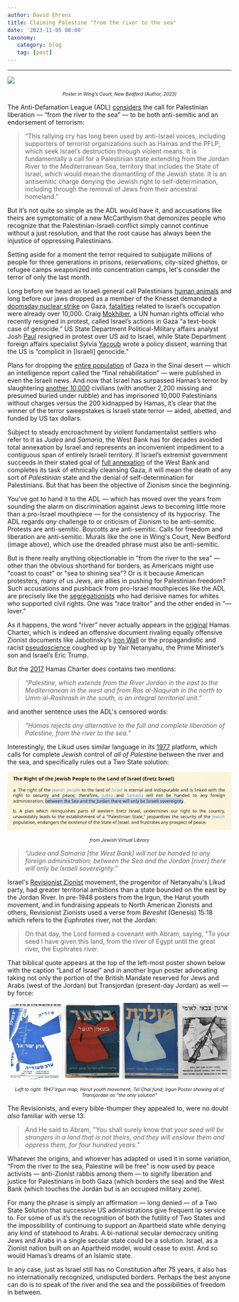 ```yaml
---
author: David Ehrens
title: Claiming Palestine "from the river to the sea"
date: '2023-11-05 08:00'
taxonomy:
   category: blog
   tag: [post]
---
```

---
 
![](liberation.jpg)
<p style="font-size:75%; font-style:italic; text-align:center;">Poster in Wing’s Court, New Bedford (Author, 2023)</p>

The Anti-Defamation League (ADL) [considers](https://www.adl.org/resources/backgrounder/allegation-river-sea-palestine-will-be-free) the call for Palestinian liberation — “from the river to the sea” — to be both anti-semitic and an endorsement of terrorism:

> “This rallying cry has long been used by anti-Israel voices, including  supporters of terrorist organizations such as Hamas and the PFLP, which  seek Israel’s destruction through violent means. It is fundamentally a  call for a Palestinian state extending from the Jordan River to the  Mediterranean Sea, territory that includes the State of Israel, which  would mean the dismantling of the Jewish state. It is an antisemitic  charge denying the Jewish right to self-determination, including through the removal of Jews from their ancestral homeland.”

But it’s not quite so simple as the ADL would have it, and accusations like theirs are symptomatic of a new McCarthyism that demonizes people who  recognize that the Palestinian-Israeli conflict simply cannot continue  without a just resolution, and that the root cause has always been the  injustice of oppressing Palestinians.

Setting aside for a moment  the terror required to subjugate millions of people for three  generations in prisons, reservations, city-sized ghettos, or refugee  camps weaponized into concentration camps, let's consider the terror of  only the last month.

Long before we heard an Israeli general call Palestinians [human animals](https://www.huffpost.com/entry/israel-defense-minister-human-animals-gaza-palestine_n_6524220ae4b09f4b8d412e0a) and long before our jaws dropped as a member of the Knesset demanded a [doomsday nuclear strike](https://www.msn.com/en-us/news/world/israeli-official-calls-for-doomsday-nuclear-strike-on-gaza-that-will-shake-middle-east/ar-AA1i2PfS) on Gaza, [fatalities](https://statistics.btselem.org/en/all-fatalities/by-date-of-incident?section=overall&tab=overview) related to Israel’s occupation were already over 10,000. Craig [Mokhiber](https://www.documentcloud.org/documents/24103463-craig-mokhiber-resignation-letter), a UN human rights official who recently resigned in protest, called  Israel’s actions in Gaza “a text-book case of genocide.” US State  Department Political-Military affairs analyst Josh [Paul](https://www.cnn.com/2023/10/19/politics/state-department-official-resigns-israel-gaza/index.html) resigned in protest over US aid to Israel, while State Department foreign affairs specialist Sylvia [Yacoub](https://www.axios.com/2023/11/04/genocide-biden-gaza-ceasefire) wrote a policy dissent, warning that the US is “complicit in [Israeli] genocide.” 

Plans for dropping the [entire population](https://ehrens.substack.com/p/ethnically-cleanse-gazans) of Gaza in the Sinai desert — which an intelligence report called the  “final rehabilitation” — were published in even the Israeli news. And  now that Israel has surpassed Hamas’s terror by slaughtering [another 10,000](https://www.aljazeera.com/news/longform/2023/10/9/israel-hamas-war-in-maps-and-charts-live-tracker) civilians (with another 2,200 missing and presumed buried under rubble) and has imprisoned 10,000 Palestinians without charges versus the 200  kidnapped by Hamas, it’s clear that the winner of the terror sweepstakes is Israeli state terror — aided, abetted, and funded by US tax dollars.

Subject to steady encroachment by violent fundamentalist settlers who refer to it as *Judea* and *Samaria*, the West Bank has for decades avoided total annexation by Israel and  represents an inconvenient impediment to a contiguous span of entirely  Israeli territory. If Israel’s extremist government succeeds in their  stated goal of [full annexation](https://foreignpolicy.com/2023/06/08/israel-palestine-west-bank-annexation-netanyahu-smotrich-far-right/) of the West Bank and completes its task of ethnically cleansing Gaza, it will mean the death of any sort of *Palestinian* state and the denial of self-determination for Palestinians. But that has been the objective of Zionism since the beginning.

You’ve got to hand it to the ADL — which has moved over the years from  sounding the alarm on discrimination against Jews to becoming little  more than a pro-Israel mouthpiece — for the consistency of its  hypocrisy. The ADL regards *any* challenge to or  criticism of Zionism to be anti-semitic. Protests are anti-semitic.  Boycotts are anti-semitic. Calls for freedom and liberation are  anti-semitic. Murals like the one in Wing's Court, New Bedford (image  above), which use the dreaded phrase must also be anti-semitic.

But is there really anything objectionable in "from the river to the sea" — other than the obvious shorthand for borders, as Americans might use  "coast to coast" or "sea to shining sea"? Or is it because American  protesters, many of us Jews, are allies in pushing for Palestinian  freedom? Such accusations and pushback from pro-Israel mouthpieces like  the ADL are precisely like the [segregationists](https://www.motherjones.com/politics/2023/08/negrophilia-woke-right-conservative-desantis/) who had derisive names for whites who supported civil rights. One was “race traitor” and the other ended in “—lover.” 

As it happens, the word “river” never actually appears in the [original](https://avalon.law.yale.edu/20th_century/hamas.asp) Hamas Charter, which is indeed an offensive document rivaling equally offensive Zionist documents like Jabotinsky’s [Iron Wall](https://www.jewishvirtuallibrary.org/quot-the-iron-wall-quot) or the propagandistic and racist [pseudoscience](https://www.newsweek.com/why-jewish-people-are-rightful-owners-land-israel-opinion-1752970) coughed up by Yair Netanyahu, the Prime Minister’s son and Israel’s Eric Trump.

But the [2017](https://www.jewishvirtuallibrary.org/quot-the-iron-wall-quot) Hamas Charter does contains two mentions:

> *“Palestine, which extends from the River Jordan in the east to the Mediterranean in the west and from Ras al-Naqurah in the north to Umm al-Rashrash in the south, is an integral territorial unit.”*

and another sentence uses the ADL's censored words:

> *“Hamas rejects any alternative to the full and complete liberation of Palestine, from the river to the sea.”*

Interestingly, the Likud uses similar language in *its* [1977](https://www.jewishvirtuallibrary.org/quot-the-iron-wall-quot) platform, which calls for complete *Jewish* control of *all of Palestine* between the river and the sea, and specifically rules out a Two State solution:

![](likud.jpg)
<p style="font-size:75%; font-style:italic; text-align:center;">from Jewish Virtual Library</p>

> *“Judea and Samaria [the West Bank] will not be handed to any foreign  administration; between the Sea and the Jordan [river] there will only  be Israeli sovereignty.”*

Israel's [Revisionist Zionist](https://www.encyclopedia.com/humanities/encyclopedias-almanacs-transcripts-and-maps/zionist-revisionist-movement) movement, the progenitor of Netanyahu's Likud party, had greater  territorial ambitions than a state bounded on the east by the Jordan  River. In pre-1948 posters from the Irgun, the Harut youth movement, and in fundraising appeals to North American Zionists and others,  Revisionist Zionists used a verse from *Bereshit* (Genesis) 15:18 which refers to the *Euphrates* river, not the Jordan:

> On that day, the Lord formed a covenant with Abram, saying, "To your seed I have given this land, from the river of Egypt until the great river,  the Euphrates river.

That biblical quote appears at  the top of the left-most poster shown below with the caption “Land of  Israel” and in another Irgun poster advocating taking not only the  portion of the British Mandate reserved for Jews and Arabs (west of the  Jordan) but Transjordan (present-day Jordan) as well — by force:

![](greater-israel.png)
<p style="font-size:75%; font-style:italic; text-align:center;">Left to right: 1947 Irgun map; Herut youth movement; Tel Chai fund; Irgun  Poster showing all of Transjordan as "the only solution"</p>

The Revisionists, and every bible-thumper they appealed to, were no doubt *also* familiar with verse 13:

> And He said to Abram, "You shall surely know that *your seed will be strangers in a land that is not theirs, and they will enslave them and oppress them, for four hundred years.*"

Whatever the origins, and whoever has adapted or used it in some variation,  “From the river to the sea, Palestine will be free” is now used by peace activists — anti-Zionist rabbis among them — to signify liberation and  justice for Palestinians in both Gaza (which borders the sea) and the  West Bank (which touches the Jordan but is an occupied military zone).

For many the phrase is simply an affirmation — long denied — of a Two State Solution that successive US administrations give frequent lip service  to. For some of us it’s the recognition of both the futility of Two  States and the impossibility of continuing to support an Apartheid state while denying any kind of statehood to Arabs. A bi-national secular  democracy uniting Jews and Arabs in a single secular state could be a  solution. Israel, as a Zionist nation built on an Apartheid model, would cease to exist. And so would Hamas’s dreams of an Islamic state.

In any case, just as Israel still has no Constitution after 75 years, it  also has no internationally recognized, undisputed borders. Perhaps the  best anyone can do is to speak of the river and the sea and the  possibilities of freedom in between.

